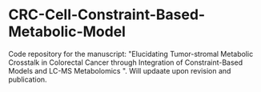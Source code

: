 # CRC-Cell-Constraint-Based-Metabolic-Model
Code repository for the manuscript: "Elucidating Tumor-stromal Metabolic Crosstalk in Colorectal Cancer through Integration of Constraint-Based Models and LC-MS Metabolomics
".
Will updaate upon revision and publication.
